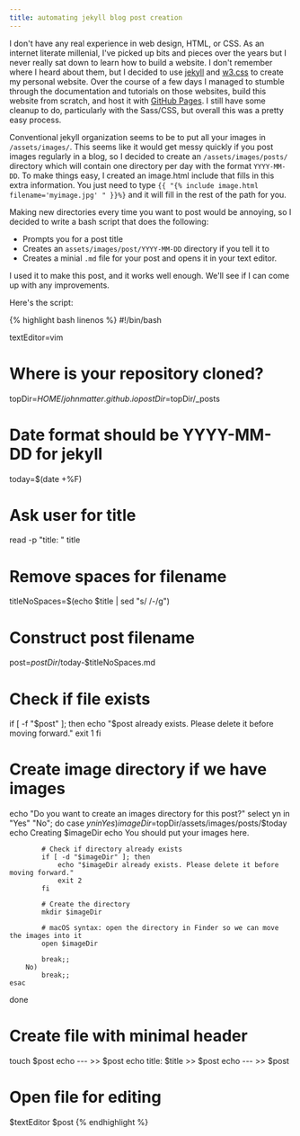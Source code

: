 ```yaml
---
title: automating jekyll blog post creation
---
```


I don't have any real experience in web design, HTML, or CSS.
As an internet literate millenial, I've picked up bits and pieces over the years but I never really sat down to learn how to build a website.
I don't remember where I heard about them, but I decided to use [jekyll](https://jekyllrb.com/) and [w3.css](https://www.w3schools.com/w3css/default.asp) to create my personal website.
Over the course of a few days I managed to stumble through the documentation and tutorials on those websites, build this website from scratch, and host it with [GitHub Pages](https://help.github.com/en/github/working-with-github-pages/about-github-pages).
I still have some cleanup to do, particularly with the Sass/CSS, but overall this was a pretty easy process.

Conventional jekyll organization seems to be to put all your images in `/assets/images/`.
This seems like it would get messy quickly if you post images regularly in a blog, so I decided to create an `/assets/images/posts/` directory which will contain one directory per day with the format `YYYY-MM-DD`.
To make things easy, I created an image.html include that fills in this extra information.
You just need to type `{{ "{% include image.html filename='myimage.jpg' " }}%}` and it will fill in the rest of the path for you.

Making new directories every time you want to post would be annoying, so I decided to write a bash script that does the following:
- Prompts you for a post title
- Creates an `assets/images/post/YYYY-MM-DD` directory if you tell it to
- Creates a minial `.md` file for your post and opens it in your text editor.

I used it to make this post, and it works well enough. We'll see if I can come up with any improvements.

Here's the script:

{% highlight bash linenos %}
#!/bin/bash

textEditor=vim

# Where is your repository cloned?
topDir=$HOME/johnmatter.github.io
postDir=$topDir/_posts

# Date format should be YYYY-MM-DD for jekyll
today=$(date +%F)

# Ask user for title
read -p "title: " title

# Remove spaces for filename
titleNoSpaces=$(echo $title | sed "s/ /-/g")

# Construct post filename
post=$postDir/$today-$titleNoSpaces.md

# Check if file exists
if [ -f "$post" ]; then
    echo "$post already exists. Please delete it before moving forward."
    exit 1
fi

# Create image directory if we have images
echo "Do you want to create an images directory for this post?"
select yn in "Yes" "No"; do
    case $yn in
        Yes)
            imageDir=$topDir/assets/images/posts/$today
            echo Creating $imageDir
            echo You should put your images here.

            # Check if directory already exists
            if [ -d "$imageDir" ]; then
                echo "$imageDir already exists. Please delete it before moving forward."
                exit 2
            fi

            # Create the directory
            mkdir $imageDir

            # macOS syntax: open the directory in Finder so we can move the images into it
            open $imageDir

            break;;
        No)
            break;;
    esac
done

# Create file with minimal header
touch $post
echo --- >> $post
echo title: $title >> $post
echo --- >> $post

# Open file for editing
$textEditor $post
{% endhighlight %}
